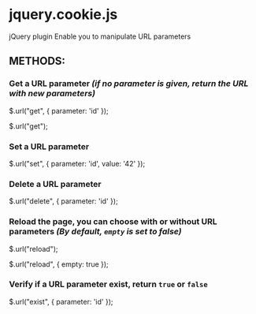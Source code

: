 # jquery.cookie.js

jQuery plugin
Enable you to manipulate URL parameters

## METHODS:

### Get a URL parameter _(if no parameter is given, return the URL with new parameters)_

$.url("get", {
    parameter: 'id'
});

$.url("get");


### Set a URL parameter

$.url("set", {
    parameter: 'id',
    value: '42'
});


### Delete a URL parameter

$.url("delete", {
    parameter: 'id'
});


### Reload the page, you can choose with or without URL parameters _(By default, `empty` is set to false)_

$.url("reload");

$.url("reload", {
   empty: true
});


### Verify if a URL parameter exist, return `true` or `false`

$.url("exist", {
    parameter: 'id'
});
